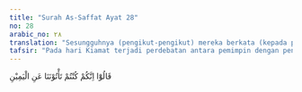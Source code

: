 ```yaml
---
title: "Surah As-Saffat Ayat 28"
no: 28
arabic_no: ٢٨
translation: "Sesungguhnya (pengikut-pengikut) mereka berkata (kepada pemimpin-pemimpin mereka), “Kamulah yang dahulu datang kepada kami dari kanan.”"
tafsir: "Pada hari Kiamat terjadi perdebatan antara pemimpin dengan pengikut-pengikutnya. Para pengikut itu melemparkan pertanggungjawaban kepada para pemimpin mereka atas kesesatan dan kekafiran mereka. Mereka menyatakan bahwa para pemimpin itulah yang mencegah mereka berbuat kebaikan, dan menghalang-halangi mereka serta memaksa mereka untuk memeluk keyakinan pemimpin-pemimpin itu. Perbantahan mereka sebagaimana di atas itu dilukiskan oleh Allah dalam firman-Nya:\n\nDan (ingatlah), ketika mereka berbantah-bantahan dalam neraka, maka orang yang lemah berkata kepada orang-orang yang menyombongkan diri, \"Sesungguhnya kami dahulu adalah pengikut-pengikutmu, maka dapatkah kamu melepaskan sebagian (azab) api neraka yang menimpa kami?\" Orang-orang yang menyombongkan diri menjawab, \"Sesungguhnya kita semua sama-sama dalam neraka karena Allah telah menetapkan keputusan antara hamba-hamba-(Nya).\" (al-Mu'min/40: 47-48)"
---
```

قَالُوْٓا اِنَّكُمْ كُنْتُمْ تَأْتُوْنَنَا عَنِ الْيَمِيْنِ 